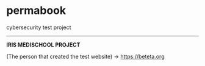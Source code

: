 # permabook
cybersecurity test project

---

**IRIS MEDISCHOOL PROJECT**

(The person that created the test website) -> https://beteta.org
